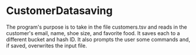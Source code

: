 # CustomerDatasaving
The program's purpose is to take in the file customers.tsv and reads in the customer's email, name, shoe size, and favorite food. It saves each to a different bucket and hash ID. It also prompts the user some commands and, if saved, overwrites the input file.

